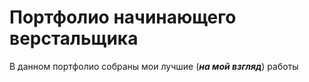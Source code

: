 # Портфолио начинающего верстальщика
В данном портфолио собраны мои лучшие (***на мой взгляд***) работы